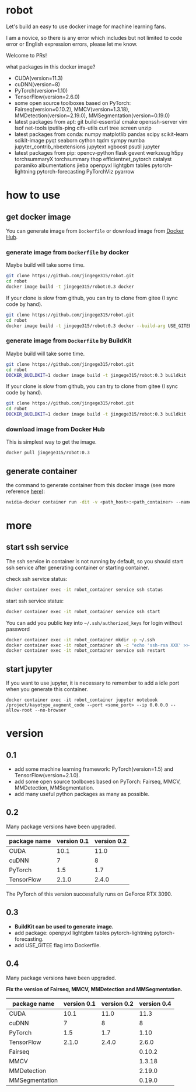 # robot

Let's build an easy to use docker image for machine learning fans.

I am a novice, so there is any error which includes but not limited to code error or English expression errors, please let me know.

Welcome to PRs!

what packages in this docker image?

* CUDA(version=11.3)
* cuDNN(version=8)
* PyTorch(version=1.10)
* TensorFlow(version=2.6.0)
* some open source toolboxes based on PyTorch: Fairseq(version=0.10.2), MMCV(version=1.3.18), MMDetection(version=2.19.0), MMSegmentation(version=0.19.0)
* latest packages from apt: git build-essential cmake openssh-server vim lsof net-tools iputils-ping cifs-utils curl tree screen unzip
* latest packages from conda: numpy matplotlib pandas scipy scikit-learn scikit-image pyqt seaborn cython tqdm sympy numba jupyter_contrib_nbextensions jupytext xgboost psutil jupyter
* latest packages from pip: opencv-python flask gevent werkzeug h5py torchsummaryX torchsummary thop efficientnet_pytorch catalyst paramiko albumentations jieba openpyxl lightgbm tables pytorch-lightning pytorch-forecasting PyTorchViz pyarrow

# how to use

## get docker image

You can generate image from `Dockerfile` or download image from [Docker Hub](https://hub.docker.com/).

### generate image from `Dockerfile` by docker

Maybe build will take some time.

```bash
git clone https://github.com/jingege315/robot.git
cd robot
docker image build -t jingege315/robot:0.3 docker
```

If your clone is slow from github, you can try to clone from gitee (I sync code by hand).

```bash
git clone https://github.com/jingege315/robot.git
cd robot
docker image build -t jingege315/robot:0.3 docker --build-arg USE_GITEE=1
```

### generate image from `Dockerfile` by BuildKit

Maybe build will take some time.

```bash
git clone https://github.com/jingege315/robot.git
cd robot
DOCKER_BUILDKIT=1 docker image build -t jingege315/robot:0.3 buildkit
```

If your clone is slow from github, you can try to clone from gitee (I sync code by hand).

```bash
git clone https://github.com/jingege315/robot.git
cd robot
DOCKER_BUILDKIT=1 docker image build -t jingege315/robot:0.3 buildkit --build-arg USE_GITEE=1
```

### download image from Docker Hub

This is simplest way to get the image.

```bash
docker pull jingege315/robot:0.3
```

## generate container

the command to generate container from this docker image (see more reference [here](https://docs.docker.com/engine/reference/commandline/container_create/)):

```bash
nvidia-docker container run -dit -v <path_host>:<path_container> --name robot_container -p <port_host>:<port_container> --ipc=host jingege315/robot:0.3
```

# more

## start ssh service

The ssh service in container is not running by default, so you should start ssh service after generating container or starting container.

check ssh service status:

```bash
docker container exec -it robot_container service ssh status
```

start ssh service status:

```bash
docker container exec -it robot_container service ssh start
```

You can add you public key into `~/.ssh/authorized_keys` for login without password

```bash
docker container exec -it robot_container mkdir -p ~/.ssh
docker container exec -it robot_container sh -c "echo 'ssh-rsa XXX' >>~/.ssh/authorized_keys"
docker container exec -it robot_container service ssh restart
```

## start jupyter

If you want to use jupyter, it is necessary to remember to add a idle port when you generate this container.

```
docker container exec -it robot_container jupyter notebook /project/kayotype_augment_code --port <some_port> --ip 0.0.0.0 --allow-root --no-browser
```

# version

## 0.1

- add some machine learning framework: PyTorch(version=1.5) and TensorFlow(version=2.1.0).
- add some open source toolboxes based on PyTorch: Fairseq, MMCV, MMDetection, MMSegmentation.
- add many useful python packages as many as possible.

## 0.2

Many package versions have been upgraded.

| package name | version 0.1 | version 0.2 |
| ------------ | ----------- | ----------- |
| CUDA         | 10.1        | 11.0        |
| cuDNN        | 7           | 8           |
| PyTorch      | 1.5         | 1.7         |
| TensorFlow   | 2.1.0       | 2.4.0       |

The PyTorch of this version successfully runs on GeForce RTX 3090.

## 0.3

* **BuildKit can be used to generate image.**
* add package: openpyxl lightgbm tables pytorch-lightning pytorch-forecasting.
* add USE_GITEE flag into Dockerfile. 

## 0.4

Many package versions have been upgraded.

**Fix the version of Fairseq, MMCV, MMDetection and MMSegmentation.**

| package name   | version 0.1 | version 0.2 | version 0.4 |
| -------------- | ----------- | ----------- | ----------- |
| CUDA           | 10.1        | 11.0        | 11.3        |
| cuDNN          | 7           | 8           | 8           |
| PyTorch        | 1.5         | 1.7         | 1.10        |
| TensorFlow     | 2.1.0       | 2.4.0       | 2.6.0       |
| Fairseq        |             |             | 0.10.2      |
| MMCV           |             |             | 1.3.18      |
| MMDetection    |             |             | 2.19.0      |
| MMSegmentation |             |             | 0.19.0      |

